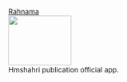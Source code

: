 [Rahnama](https://myket.ir/app/com.rahnama.app)
<br/>
<img src="https://rahnama.com/logo.svg" height="100px" width="50%"/>
<br/>
Hmshahri publication official app.
